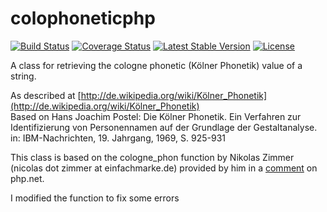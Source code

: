 colophoneticphp
===============

[![Build Status](https://travis-ci.org/tobytes/colophoneticphp.svg?branch=master)](https://travis-ci.org/tobytes/colophoneticphp)
[![Coverage Status](https://img.shields.io/coveralls/tobytes/colophoneticphp.svg)](https://coveralls.io/r/tobytes/colophoneticphp?branch=master)
[![Latest Stable Version](https://poser.pugx.org/tobytes/colophoneticphp/v/stable.svg)](https://packagist.org/packages/tobytes/colophoneticphp)
[![License](https://poser.pugx.org/tobytes/colophoneticphp/license.svg)](https://packagist.org/packages/tobytes/colophoneticphp)

A class for retrieving the cologne phonetic (Kölner Phonetik) value of a string.

As described at [http://de.wikipedia.org/wiki/Kölner_Phonetik](http://de.wikipedia.org/wiki/Kölner_Phonetik)  
Based on Hans Joachim Postel: Die Kölner Phonetik.
Ein Verfahren zur Identifizierung von Personennamen auf der
Grundlage der Gestaltanalyse.
in: IBM-Nachrichten, 19. Jahrgang, 1969, S. 925-931

This class is based on the cologne_phon function by Nikolas Zimmer (nicolas dot zimmer at einfachmarke.de) provided by him
in a [comment](http://de2.php.net/manual/en/function.soundex.php#84881) on php.net.

I modified the function to fix some errors
